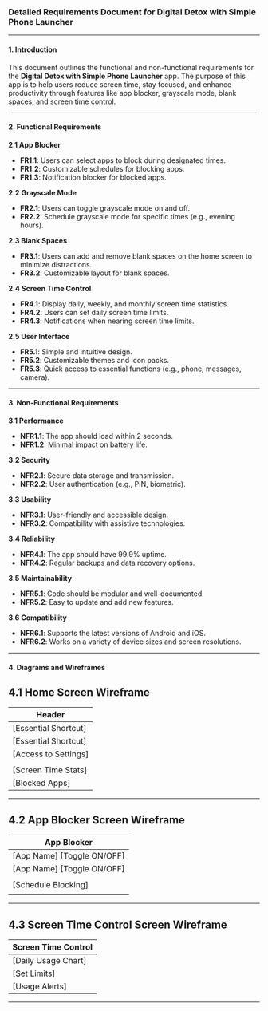 ### Detailed Requirements Document for Digital Detox with Simple Phone Launcher

---

#### 1. Introduction
This document outlines the functional and non-functional requirements for the **Digital Detox with Simple Phone Launcher** app. The purpose of this app is to help users reduce screen time, stay focused, and enhance productivity through features like app blocker, grayscale mode, blank spaces, and screen time control.

---

#### 2. Functional Requirements

**2.1 App Blocker**
- **FR1.1**: Users can select apps to block during designated times.
- **FR1.2**: Customizable schedules for blocking apps.
- **FR1.3**: Notification blocker for blocked apps.

**2.2 Grayscale Mode**
- **FR2.1**: Users can toggle grayscale mode on and off.
- **FR2.2**: Schedule grayscale mode for specific times (e.g., evening hours).

**2.3 Blank Spaces**
- **FR3.1**: Users can add and remove blank spaces on the home screen to minimize distractions.
- **FR3.2**: Customizable layout for blank spaces.

**2.4 Screen Time Control**
- **FR4.1**: Display daily, weekly, and monthly screen time statistics.
- **FR4.2**: Users can set daily screen time limits.
- **FR4.3**: Notifications when nearing screen time limits.

**2.5 User Interface**
- **FR5.1**: Simple and intuitive design.
- **FR5.2**: Customizable themes and icon packs.
- **FR5.3**: Quick access to essential functions (e.g., phone, messages, camera).

---

#### 3. Non-Functional Requirements

**3.1 Performance**
- **NFR1.1**: The app should load within 2 seconds.
- **NFR1.2**: Minimal impact on battery life.

**3.2 Security**
- **NFR2.1**: Secure data storage and transmission.
- **NFR2.2**: User authentication (e.g., PIN, biometric).

**3.3 Usability**
- **NFR3.1**: User-friendly and accessible design.
- **NFR3.2**: Compatibility with assistive technologies.

**3.4 Reliability**
- **NFR4.1**: The app should have 99.9% uptime.
- **NFR4.2**: Regular backups and data recovery options.

**3.5 Maintainability**
- **NFR5.1**: Code should be modular and well-documented.
- **NFR5.2**: Easy to update and add new features.

**3.6 Compatibility**
- **NFR6.1**: Supports the latest versions of Android and iOS.
- **NFR6.2**: Works on a variety of device sizes and screen resolutions.

---

#### 4. Diagrams and Wireframes

**4.1 Home Screen Wireframe**    
----------------------------
|         Header           |
|--------------------------|
| [Essential Shortcut]     |
| [Essential Shortcut]     |
| [Access to Settings]     |
|                          |
| [Screen Time Stats]      |
| [Blocked Apps]           |
----------------------------

**4.2 App Blocker Screen Wireframe**
------------------------------
| App Blocker                |
|----------------------------|
| [App Name]  [Toggle ON/OFF]|
| [App Name]  [Toggle ON/OFF]|
|                            |  
| [Schedule Blocking]        |
|                            |
------------------------------
  
**4.3 Screen Time Control Screen Wireframe**
-----------------------------
|    Screen Time Control    |
|---------------------------|
| [Daily Usage Chart]       |
| [Set Limits]              |
| [Usage Alerts]            |
-----------------------------
